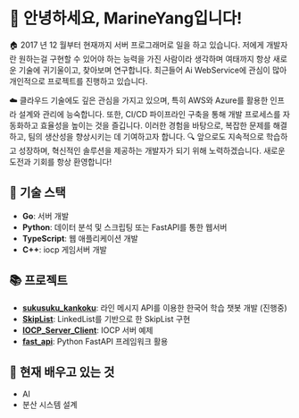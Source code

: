 # 👋 안녕하세요, MarineYang입니다!

🏠 2017 년 12 월부터 현재까지 서버 프로그래머로 일을 하고 있습니다. 
저에게 개발자란 원하는걸 구현할 수 있어야 하는 능력을 가진 사람이라 생각하며 여태까지
항상 새로운 기술에 귀기울이고, 찾아보며 연구합니다.
최근들어 Ai WebService에 관심이 많아 개인적으로 프로젝트를 진행하고 있습니다.

☁️ 클라우드 기술에도 깊은 관심을 가지고 있으며, 특히 AWS와 Azure를 활용한 인프라 설계와 관리에 능숙합니다. 또한, CI/CD 파이프라인 구축을 통해 개발 프로세스를 자동화하고 효율성을 높이는 것을 즐깁니다. 이러한 경험을 바탕으로, 복잡한 문제를 해결하고, 팀의 생산성을 향상시키는 데 기여하고자 합니다.
🔍 앞으로도 지속적으로 학습하고 성장하며, 혁신적인 솔루션을 제공하는 개발자가 되기 위해 노력하겠습니다. 새로운 도전과 기회를 항상 환영합니다!

## 🔧 기술 스택
- **Go**: 서버 개발
- **Python**: 데이터 분석 및 스크립팅 또는 FastAPI를 통한 웹서버
- **TypeScript**: 웹 애플리케이션 개발
- **C++**: iocp 게임서버 개발

## 📚 프로젝트
- **[sukusuku_kankoku](https://github.com/MarineYang/sukusuku_kankoku)**: 라인 메시지 API를 이용한 한국어 학습 챗봇 개발 (진행중)
- **[SkipList](https://github.com/MarineYang/SkipList)**: LinkedList를 기반으로 한 SkipList 구현
- **[IOCP_Server_Client](https://github.com/MarineYang/IOCP_Server_Client)**: IOCP 서버 예제
- **[fast_api](https://github.com/MarineYang/fast_api)**: Python FastAPI 프레임워크 활용

## 🌱 현재 배우고 있는 것
- AI
- 분산 시스템 설계
